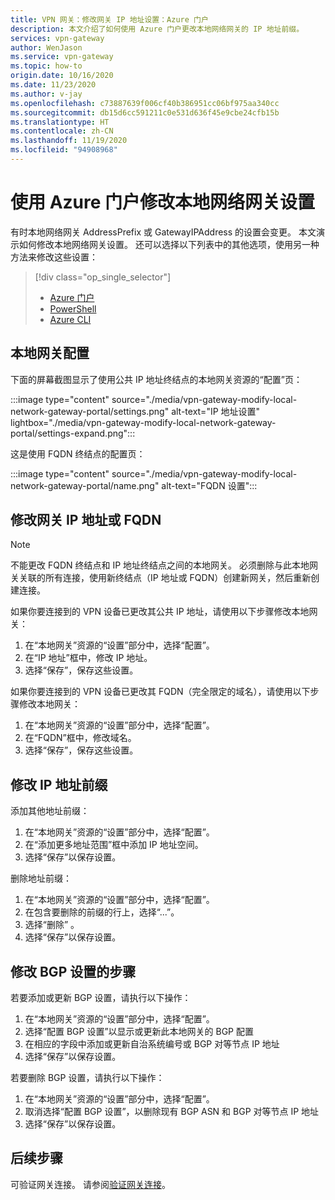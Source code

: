```yaml
---
title: VPN 网关：修改网关 IP 地址设置：Azure 门户
description: 本文介绍了如何使用 Azure 门户更改本地网络网关的 IP 地址前缀。
services: vpn-gateway
author: WenJason
ms.service: vpn-gateway
ms.topic: how-to
origin.date: 10/16/2020
ms.date: 11/23/2020
ms.author: v-jay
ms.openlocfilehash: c73887639f006cf40b386951cc06bf975aa340cc
ms.sourcegitcommit: db15d6cc591211c0e531d636f45e9cbe24cfb15b
ms.translationtype: HT
ms.contentlocale: zh-CN
ms.lasthandoff: 11/19/2020
ms.locfileid: "94908968"
---
```

# <a name="modify-local-network-gateway-settings-using-the-azure-portal"></a>使用 Azure 门户修改本地网络网关设置

有时本地网络网关 AddressPrefix 或 GatewayIPAddress 的设置会变更。 本文演示如何修改本地网络网关设置。 还可以选择以下列表中的其他选项，使用另一种方法来修改这些设置：

> [!div class="op_single_selector"]
> * [Azure 门户](vpn-gateway-modify-local-network-gateway-portal.md)
> * [PowerShell](vpn-gateway-modify-local-network-gateway.md)
> * [Azure CLI](vpn-gateway-modify-local-network-gateway-cli.md)
>

## <a name="local-network-gateway-configuration"></a><a name="configure-lng"></a>本地网关配置

下面的屏幕截图显示了使用公共 IP 地址终结点的本地网关资源的“配置”页：

:::image type="content" source="./media/vpn-gateway-modify-local-network-gateway-portal/settings.png" alt-text="IP 地址设置" lightbox="./media/vpn-gateway-modify-local-network-gateway-portal/settings-expand.png":::

这是使用 FQDN 终结点的配置页：

:::image type="content" source="./media/vpn-gateway-modify-local-network-gateway-portal/name.png" alt-text="FQDN 设置":::

## <a name="to-modify-the-gateway-ip-address-or-fqdn"></a><a name="ip"></a>修改网关 IP 地址或 FQDN

> [!NOTE]
> 不能更改 FQDN 终结点和 IP 地址终结点之间的本地网关。 必须删除与此本地网关关联的所有连接，使用新终结点（IP 地址或 FQDN）创建新网关，然后重新创建连接。
>

如果你要连接到的 VPN 设备已更改其公共 IP 地址，请使用以下步骤修改本地网关：

1. 在“本地网关”资源的“设置”部分中，选择“配置”。
2. 在“IP 地址”框中，修改 IP 地址。
3. 选择“保存”，保存这些设置。

如果你要连接到的 VPN 设备已更改其 FQDN（完全限定的域名），请使用以下步骤修改本地网关：

1. 在“本地网关”资源的“设置”部分中，选择“配置”。
2. 在“FQDN”框中，修改域名。
3. 选择“保存”，保存这些设置。

## <a name="to-modify-ip-address-prefixes"></a><a name="ipaddprefix"></a>修改 IP 地址前缀

添加其他地址前缀：

1. 在“本地网关”资源的“设置”部分中，选择“配置”。
2. 在“添加更多地址范围”框中添加 IP 地址空间。
3. 选择“保存”以保存设置。

删除地址前缀：

1. 在“本地网关”资源的“设置”部分中，选择“配置”。
2. 在包含要删除的前缀的行上，选择“...”。
3. 选择“删除” 。
4. 选择“保存”以保存设置。

## <a name="to-modify-bgp-settings"></a><a name="bgp"></a>修改 BGP 设置的步骤

若要添加或更新 BGP 设置，请执行以下操作：

1. 在“本地网关”资源的“设置”部分中，选择“配置”。
2. 选择“配置 BGP 设置”以显示或更新此本地网关的 BGP 配置
3. 在相应的字段中添加或更新自治系统编号或 BGP 对等节点 IP 地址
4. 选择“保存”以保存设置。

若要删除 BGP 设置，请执行以下操作：

1. 在“本地网关”资源的“设置”部分中，选择“配置”。
2. 取消选择“配置 BGP 设置”，以删除现有 BGP ASN 和 BGP 对等节点 IP 地址
3. 选择“保存”以保存设置。

## <a name="next-steps"></a>后续步骤

可验证网关连接。 请参阅[验证网关连接](vpn-gateway-verify-connection-resource-manager.md)。